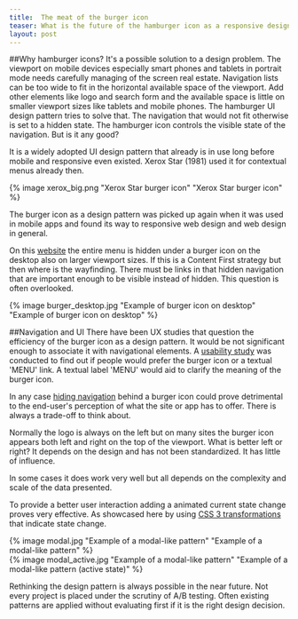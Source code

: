```yaml
---
title:  The meat of the burger icon
teaser: What is the future of the hamburger icon as a responsive design pattern? 
layout: post
---
```


##Why hamburger icons?
It's a possible solution to a design problem. The viewport on mobile devices especially smart phones and tablets in portrait mode needs carefully managing of the screen real estate. Navigation lists can be too wide to fit in the horizontal available space of the viewport. Add other elements like logo and search form and the available space is little on smaller viewport sizes like tablets and mobile phones. The hamburger UI design pattern tries to solve that. The navigation that would not fit otherwise is set to a hidden state. The hamburger icon controls the visible state of the navigation. But is it any good?

It is a widely adopted UI design pattern that already is in use long before mobile and responsive even existed. Xerox Star (1981) used it for contextual menus already then.

{% image xerox_big.png "Xerox Star burger icon" "Xerox Star burger icon" %}

The burger icon as a design pattern was picked up again when it was used in mobile apps and found its way to responsive web design and web design in general.

On this [website](http://www.wbw.ch/) the entire menu is hidden under a burger icon on the desktop also on larger viewport sizes. If this is a Content First strategy but then where is the wayfinding.
There must be links in that hidden navigation that are important enough to be visible instead of hidden. This question is often overlooked.

{% image burger_desktop.jpg "Example of burger icon on desktop" "Example of burger icon on desktop" %}

##Navigation and UI
There have been UX studies that question the efficiency of the burger icon as a design pattern. It would be not significant enough to associate it with navigational elements. A [usability study](http://exisweb.net/menu-eats-hamburger) was conducted to find out if people would prefer the burger icon or a textual 'MENU' link. A textual label 'MENU' would aid to clarify the meaning of the burger icon.

In any case [hiding navigation](http://thenextweb.com/dd/2014/04/08/ux-designers-side-drawer-navigation-costing-half-user-engagement/) behind a burger icon could prove detrimental to the end-user's perception of what the site or app has to offer. There is always a trade-off to think about.

Normally the logo is always on the left but on many sites the burger icon appears both left and right on the top of the viewport. What is better left or right? It depends on the design and has not been standardized. It has little of influence.

In some cases it does work very well but all depends on the complexity and scale of the data presented.

To provide a better user interaction adding a animated current state change proves very effective. As showcased here by using [CSS 3 transformations](http://sarasoueidan.com/blog/navicon-transformicons/) that indicate state change. 

<div class="inline-image">
{% image modal.jpg "Example of a modal-like pattern" "Example of a modal-like pattern" %}
</div>
<div class="inline-image">
{% image modal_active.jpg "Example of a modal-like pattern" "Example of a modal-like  pattern (active state)" %}
</div>

Rethinking the design pattern is always possible in the near future. Not every project is placed under the scrutiny of A/B testing. Often existing patterns are applied without evaluating first if it is the right design decision.